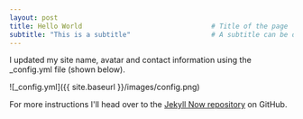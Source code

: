 ```yaml
---
layout: post
title: Hello World                                # Title of the page
subtitle: "This is a subtitle"                    # A subtitle can be displayed below your title
---
```


I updated my site name, avatar and contact information using the _config.yml file (shown below).

![_config.yml]({{ site.baseurl }}/images/config.png)

For more instructions I'll head over to the [Jekyll Now repository](https://github.com/barryclark/jekyll-now) on GitHub.
